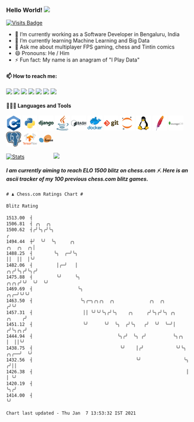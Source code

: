   ### Hello World!  <img src="https://github.com/sciencepal/sciencepal/blob/master/assets/Hi.gif" width="29px">
  [![Visits Badge](https://badges.pufler.dev/visits/sciencepal/sciencepal)](https://badges.pufler.dev/visits/sciencepal/sciencepal)
  
  - 🔭 I’m currently working as a Software Developer in Bengaluru, India
  - 🌱 I’m currently learning Machine Learning and Big Data
  - 💬 Ask me about multiplayer FPS gaming, chess and Tintin comics
  - 😄 Pronouns: He / Him
  - ⚡ Fun fact: My name is an anagram of "I Play Data"
  
  #### 📫 How to reach me:   
  [<img src="https://upload.wikimedia.org/wikipedia/commons/8/83/Steam_icon_logo.svg" width="3.5%"/>](https://steamcommunity.com/id/mongocds/)
  [<img src="https://github.com/sciencepal/sciencepal/blob/master/assets/discord-round.svg" width="3.5%"/>](https://discord.gg/MnUUbHe)
  [<img src="https://img.icons8.com/color/48/000000/twitter.png" width="3.5%"/>](https://twitter.com/sciencepal)
  [<img src="https://img.icons8.com/color/48/000000/linkedin.png" width="3.5%"/>](https://www.linkedin.com/in/adityapal1/)
  [<img src="https://img.icons8.com/fluent/48/000000/facebook-new.png" width="3.5%"/>](https://www.facebook.com/sciencepal/)
  [<img src="https://img.icons8.com/fluent/48/000000/instagram-new.png" width="3.5%"/>](https://www.instagram.com/aditya_sciencepal/)
  <a href="mailto:aditya.pal.science@gmail.com"> <img src="https://img.icons8.com/fluent/48/000000/gmail.png" width="3.5%"/> </a>
  
  #### 👨🏻‍💻 Languages and Tools <br />
  <code><img height="40" src="https://raw.githubusercontent.com/github/explore/80688e429a7d4ef2fca1e82350fe8e3517d3494d/topics/cpp/cpp.png"></code>
  <code><img height="40" src="https://raw.githubusercontent.com/github/explore/80688e429a7d4ef2fca1e82350fe8e3517d3494d/topics/python/python.png"></code>
  <code><img height="40" src="https://raw.githubusercontent.com/github/explore/80688e429a7d4ef2fca1e82350fe8e3517d3494d/topics/django/django.png"></code>
  <code><img height="40" src="https://raw.githubusercontent.com/github/explore/80688e429a7d4ef2fca1e82350fe8e3517d3494d/topics/java/java.png"></code>
  <code><img height="40" src="https://raw.githubusercontent.com/github/explore/80688e429a7d4ef2fca1e82350fe8e3517d3494d/topics/bash/bash.png"></code>
  <code><img height="40" src="https://raw.githubusercontent.com/github/explore/80688e429a7d4ef2fca1e82350fe8e3517d3494d/topics/docker/docker.png"></code>
  <code><img height="40" src="https://raw.githubusercontent.com/github/explore/80688e429a7d4ef2fca1e82350fe8e3517d3494d/topics/git/git.png"></code>
  <code><img height="40" src="https://raw.githubusercontent.com/github/explore/80688e429a7d4ef2fca1e82350fe8e3517d3494d/topics/jupyter-notebook/jupyter-notebook.png"></code>
  <code><img height="40" src="https://raw.githubusercontent.com/github/explore/80688e429a7d4ef2fca1e82350fe8e3517d3494d/topics/linux/linux.png"></code>
  <code><img height="40" src="https://raw.githubusercontent.com/github/explore/80688e429a7d4ef2fca1e82350fe8e3517d3494d/topics/maven/maven.png"></code>
  <code><img height="40" src="https://raw.githubusercontent.com/github/explore/80688e429a7d4ef2fca1e82350fe8e3517d3494d/topics/mongodb/mongodb.png"></code>
  <code><img height="40" src="https://raw.githubusercontent.com/github/explore/80688e429a7d4ef2fca1e82350fe8e3517d3494d/topics/postgresql/postgresql.png"></code>
  <code><img height="40" src="https://raw.githubusercontent.com/github/explore/80688e429a7d4ef2fca1e82350fe8e3517d3494d/topics/tensorflow/tensorflow.png"></code>
  <code><img height="40" src="https://raw.githubusercontent.com/github/explore/80688e429a7d4ef2fca1e82350fe8e3517d3494d/topics/scikit-learn/scikit-learn.png"></code>
  
  [![Stats](https://github-readme-stats.vercel.app/api?username=sciencepal&show_icons=true&theme=radical)](https://github-readme-stats.vercel.app/api?username=sciencepal&show_icons=true&theme=radical)&nbsp; &nbsp; &nbsp; &nbsp; &nbsp; &nbsp; &nbsp; &nbsp; &nbsp; &nbsp; <img src="https://github.com/sciencepal/sciencepal/blob/master/assets/saved.gif" width="195">
  
  ##### I am currently aiming to reach ELO 1500 blitz on chess.com ⚡. Here is an ascii tracker of my 100 previous chess.com blitz games.

  ```
  # ♟︎ Chess.com Ratings Chart #
  
  Blitz Rating

 1513.00  ┤
 1506.81  ┤ ╭╮  ╭╮
 1500.62  ┤╭╯╰╮╭╯╰╮                                                                                          ╭
 1494.44  ┼╯  ╰╯  ╰╮     ╭╮                                                                        ╭╮  ╭╮  ╭╮│
 1488.25  ┤        ╰╮  ╭─╯╰╮                                                                       ││  ││  │╰╯
 1482.06  ┤         │╭─╯   │                                                                    ╭╮╭╯╰╮╭╯╰╮╭╯
 1475.88  ┤         ╰╯     ╰╮                                                              ╭╮╭╮╭╯╰╯  ╰╯  ╰╯
 1469.69  ┤                 ╰╮                                                         ╭╮╭─╯╰╯╰╯
 1463.50  ┤                  ╰╮╭─╮╭╮╭╮  ╭╮             ╭╮  ╭╮                         ╭╯╰╯
 1457.31  ┤                   ││ ╰╯╰╯╰╮╭╯╰╮    ╭╮     ╭╯╰╮╭╯╰╮ ╭╮              ╭╮    ╭╯
 1451.12  ┤                   ╰╯      ╰╯  ╰╮  ╭╯╰╮   ╭╯  ╰╯  ╰─╯│             ╭╯╰╮╭╮╭╯
 1444.94  ┤                                ╰╮╭╯  ╰╮ ╭╯          ╰╮╭╮          │  ││╰╯
 1438.75  ┤                                 ╰╯    │╭╯            ╰╯╰╮    ╭╮╭──╯  ╰╯
 1432.56  ┤                                       ╰╯                ╰╮  ╭╯││
 1426.38  ┤                                                          │  │ ╰╯
 1420.19  ┤                                                          ╰╮╭╯
 1414.00  ┤                                                           ╰╯

Chart last updated - Thu Jan  7 13:53:32 IST 2021  
  ```
  
